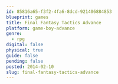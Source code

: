 ```yaml
---
id: 85816a65-f3f2-4fa6-8dcd-921406884853
blueprint: games
title: Final Fantasy Tactics Advance
platform: game-boy-advance
genre:
  - rpg
digital: false
physical: true
guide: false
pending: false
posted: 2014-02-10
slug: final-fantasy-tactics-advance
---
```

